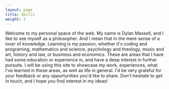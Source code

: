```yaml
---
layout: page
title: Skills
weight: 2
---
```


Welcome to my personal space of the web. My name is Dylan Massell, and I like to see myself as a philosopher.
And I mean that in the mere sense of a lover of knowledge. Learning is my passion, whether it's coding and programing,
mathematics and science, psychology and theology, music and art, history and law, or business and economics. These are
areas that I have had some education or experience in, and have a deep interest in further pursuits. I will be using this
site to showcase my work, experiences, what I've learned in these areas, as well as life in general. I'd be very
grateful for your feedback or any oppurtunities you'd like to share. Don't hesitate to get in touch,
and I hope you find interest in my ideas!
